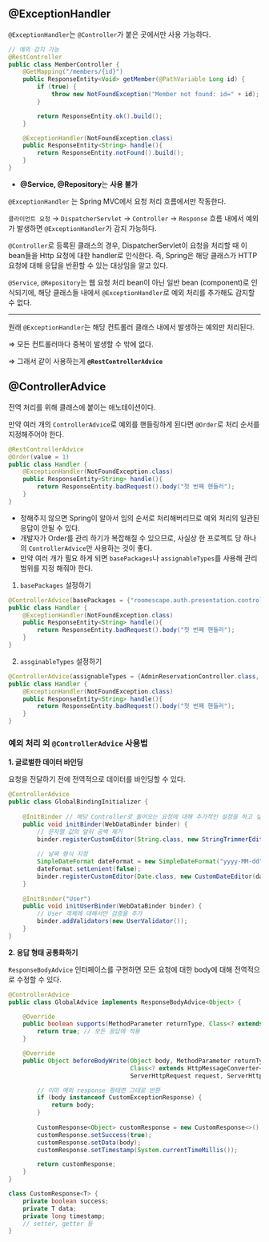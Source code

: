 ## @ExceptionHandler

`@ExceptionHandler`는 `@Controller`가 붙은 곳에서만 사용 가능하다.

```java
// 예외 감지 가능
@RestController
public class MemberController {
    @GetMapping("/members/{id}")
    public ResponseEntity<Void> getMember(@PathVariable Long id) {
        if (true) {
            throw new NotFoundException("Member not found: id=" + id);
        }

        return ResponseEntity.ok().build();
    }

    @ExceptionHandler(NotFoundException.class)
    public ResponseEntity<String> handle(){
        return ResponseEntity.notFound().build();
    }
}
```

- **@Service, @Repository**는 **사용 불가**

`@ExceptionHandler` 는 Spring MVC에서 요청 처리 흐름에서만 작동한다.

`클라이언트 요청` → `DispatcherServlet` → `Controller` → `Response` 흐름 내에서 예외가 발생하면 `@ExceptionHandler`가 감지 가능하다.

`@Controller`로 등록된 클래스의 경우, DispatcherServlet이 요청을 처리할 때 이 bean들을 Http 요청에 대한 handler로 인식한다. 즉, Spring은 해당 클래스가 HTTP 요청에 대해 응답을 반환할 수 있는 대상임을 알고 있다.

`@Service`, `@Repository`는 웹 요청 처리 bean이 아닌 일반 bean (component)로 인식되기에, 해당 클래스들 내에서 `@ExceptionHandler`로 예외 처리를 추가해도 감지할 수 없다.

---

원래 `@ExceptionHandler`는 해당 컨트롤러 클래스 내에서 발생하는 예외만 처리된다.

  ⇒ 모든 컨트롤러마다 중복이 발생할 수 밖에 없다.

  ⇒ 그래서 같이 사용하는게 **`@RestControllerAdvice`**


## @ControllerAdvice

전역 처리를 위해 클래스에 붙이는 애노테이션이다.

만약 여러 개의 `ControllerAdvice`로 예외를 핸들링하게 된다면 `@Order`로 처리 순서를 지정해주어야 한다.
```java
@RestControllerAdvice
@Order(value = 1)
public class Handler {
    @ExceptionHandler(NotFoundException.class)
    public ResponseEntity<String> handle(){
        return ResponseEntity.badRequest().body("첫 번째 핸들러");
    }
}
```

- 정해주지 않으면 Spring이 알아서 임의 순서로 처리해버리므로 예외 처리의 일관된 응답이 안될 수 있다.
- 개발자가 Order를 관리 하기가 복잡해질 수 있으므로, 사실상 한 프로젝트 당 하나의 `ControllerAdvice`만 사용하는 것이 좋다.
- 만약 여러 개가 필요 하게 되면 `basePackages`나 `assignableTypes`를 사용해 관리 범위를 지정 해줘야 한다.

1. `basePackages` 설정하기
```java
@ControllerAdvice(basePackages = {"roomescape.auth.presentation.controller"})
public class Handler {
    @ExceptionHandler(NotFoundException.class)
    public ResponseEntity<String> handle(){
        return ResponseEntity.badRequest().body("첫 번째 핸들러");
    }
}
```
2. `assginableTypes` 설정하기
```java
@ControllerAdvice(assignableTypes = {AdminReservationController.class, MemberReservationController.class})
public class Handler {
    @ExceptionHandler(NotFoundException.class)
    public ResponseEntity<String> handle(){
        return ResponseEntity.badRequest().body("첫 번째 핸들러");
    }
}
```

### 예외 처리 외 `@ControllerAdvice` 사용법

**1. 글로벌한 데이터 바인딩**

요청을 전달하기 전에 전역적으로 데이터를 바인딩할 수 있다.
```java
@ControllerAdvice
public class GlobalBindingInitializer {
    
    @InitBinder // 해당 Controller로 들어오는 요청에 대해 추가적인 설정을 하고 싶을 때 사용
    public void initBinder(WebDataBinder binder) {
        // 문자열 값의 앞뒤 공백 제거
        binder.registerCustomEditor(String.class, new StringTrimmerEditor(true));
        
        // 날짜 형식 지정
        SimpleDateFormat dateFormat = new SimpleDateFormat("yyyy-MM-dd");
        dateFormat.setLenient(false);
        binder.registerCustomEditor(Date.class, new CustomDateEditor(dateFormat, false));
    }
    
    @InitBinder("User")
    public void initUserBinder(WebDataBinder binder) {
        // User 객체에 대해서만 검증을 추가
        binder.addValidators(new UserValidator());
    }
}
```

**2. 응답 형태 공통화하기**

`ResponseBodyAdvice` 인터페이스를 구현하면 모든 요청에 대한 body에 대해 전역적으로 수정할 수 있다.
```java
@ControllerAdvice
public class GlobalAdvice implements ResponseBodyAdvice<Object> {

    @Override
    public boolean supports(MethodParameter returnType, Class<? extends HttpMessageConverter<?>> converterType) {
        return true; // 모든 응답에 적용
    }

    @Override
    public Object beforeBodyWrite(Object body, MethodParameter returnType, MediaType selectedContentType,
                                  Class<? extends HttpMessageConverter<?>> selectedConverterType,
                                  ServerHttpRequest request, ServerHttpResponse response) {

        // 이미 예외 response 형태면 그대로 반환
        if (body instanceof CustomExceptionResponse) {
            return body;
        }
        
        CustomResponse<Object> customResponse = new CustomResponse<>();
        customResponse.setSuccess(true);
        customResponse.setData(body);
        customResponse.setTimestamp(System.currentTimeMillis());

        return customResponse;
    }
}

class CustomResponse<T> {
    private boolean success;
    private T data;
    private long timestamp;
    // setter, getter 등
}
```
